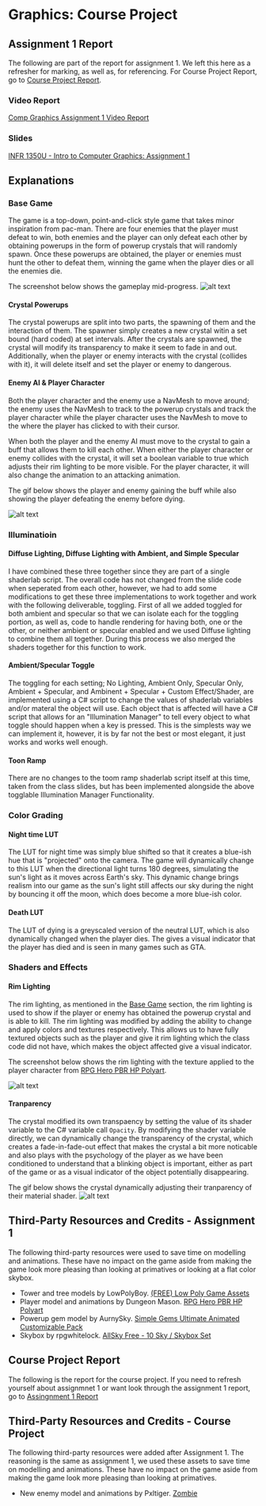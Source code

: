 # Graphics: Course Project

##  Assignment 1 Report
The following are part of the report for assignment 1. We left this here as a refresher for marking, as well as, for referencing. For Course Project Report, go to [Course Project Report](#course-project-report).

### Video Report
[Comp Graphics Assignment 1 Video Report](https://youtu.be/TryUkKaSO8k)
### Slides
[INFR 1350U - Intro to Computer Graphics: Assignment 1](https://docs.google.com/presentation/d/1tRHT3C_LpAaZC8hJ9qsogvOmAxXBVREYNdiiqRI-b2E/edit?usp=sharing)
 
## Explanations
### Base Game
The game is a top-down, point-and-click style game that takes minor inspiration from pac-man. There are four enemies that the player must defeat to win, both enemies and the player can only defeat each other by obtaining powerups in the form of powerup crystals that will randomly spawn. Once these powerups are obtained, the player or enemies must hunt the other to defeat them, winning the game when the player dies or all the enemies die.

The screenshot below shows the gameplay mid-progress.
![alt text](https://github.com/JL-40/Graphics_Assignment_1/blob/main/ReportImages/Gameplay_Screenshot.jpg?raw=true)

#### Crystal Powerups
The crystal powerups are split into two parts, the spawning of them and the interaction of them. The spawner simply creates a new crystal witin a set bound (hard coded) at set intervals. After the crystals are spawned, the crystal will modify its transparency to make it seem to fade in and out. Additionally, when the player or enemy interacts with the crystal (collides with it), it will delete itself and set the player or enemy to dangerous.

#### Enemy AI & Player Character
Both the player character and the enemy use a NavMesh to move around; the enemy uses the NavMesh to track to the powerup crystals and track the player character while the player character uses the NavMesh to move to the where the player has clicked to with their cursor.

When both the player and the enemy AI must move to the crystal to gain a buff that allows them to kill each other. When either the player character or enemy collides with the crystal, it will set a boolean variable to true which adjusts their rim lighting to be more visible. For the player character, it will also change the animation to an attacking animation.

The gif below shows the player and enemy gaining the buff while also showing the player defeating the enemy before dying.

![alt text](https://github.com/JL-40/Graphics_Assignment_1/blob/main/ReportImages/Player_VS_Enemy.gif?raw=true)

### Illuminatioin
#### Diffuse Lighting, Diffuse Lighting with Ambient, and Simple Specular
I have combined these three together since they are part of a single shaderlab script. The overall code has not changed from the slide code when seperated from each other, however, we had to add some modifications to get these three implementations to work together and work with the following deliverable, toggling. First of all we added toggled for both ambient and specular so that we can isolate each for the toggling portion, as well as, code to handle rendering for having both, one or the other, or neither ambient or specular enabled and we used Diffuse lighting to combine them all together. During this process we also merged the shaders together for this function to work.

#### Ambient/Specular Toggle
The toggling for each setting; No Lighting, Ambient Only, Specular Only, Ambient + Specular, and Ambinent + Specular + Custom Effect/Shader, are implemented using a C# script to change the values of shaderlab variables and/or materal the object will use. Each object that is affected will have a C# script that allows for an "Illumination Manager" to tell every object to what toggle should happen when a key is pressed. This is the simplests way we can implement it, however, it is by far not the best or most elegant, it just works and works well enough.

#### Toon Ramp
There are no changes to the toom ramp shaderlab script itself at this time, taken from the class slides, but has been implemented alongside the above togglable Illumination Manager Functionality.

### Color Grading
#### Night time LUT
The LUT for night time was simply blue shifted so that it creates a blue-ish hue that is "projected" onto the camera. The game will dynamically change to this LUT when the directional light turns 180 degrees, simulating the sun's light as it moves across Earth's sky. This dynamic change brings realism into our game as the sun's light still affects our sky during the night by bouncing it off the moon, which does become a more blue-ish color.

#### Death LUT
The LUT of dying is a greyscaled version of the neutral LUT, which is also dynamically changed when the player dies. The gives a visual indicator that the player has died and is seen in many games such as GTA.

### Shaders and Effects
#### Rim Lighting
The rim lighting, as mentioned in the [Base Game](#Base-Game) section, the rim lighting is used to show if the player or enemy has obtained the powerup crystal and is able to kill. The rim lighting was modified by adding the ability to change and apply colors and textures respectively. This allows us to have fully textured objects such as the player and give it rim lighting which the class code did not have, which makes the object affected give a visual indicator.

The screenshot below shows the rim lighting with the texture applied to the player character from [RPG Hero PBR HP Polyart](#Third-Party-Resources-and-Credits).

![alt text](https://github.com/JL-40/Graphics_Assignment_1/blob/main/ReportImages/Rim_Lighting.gif?raw=true)

#### Tranparency
The crystal modified its own transpaency by setting the value of its shader variable to the C# variable call ```Opacity```. By modifying the shader variable directly, we can dynamically change the transparency of the crystal, which creates a fade-in-fade-out effect that makes the crystal a bit more noticable and also plays with the psychology of the player as we have been conditioned to understand that a blinking object is important, either as part of the game or as a visual indicator of the object potentially disappearing.

The gif below shows the crystal dynamically adjusting their tranparency of their material shader.
![alt text](https://github.com/JL-40/Graphics_Assignment_1/blob/main/ReportImages/Transparent_Crystal.gif?raw=true)

## Third-Party Resources and Credits - Assignment 1
The following third-party resources were used to save time on modelling and animations. These have no impact on the game aside from making the game look more pleasing than looking at primatives or looking at a flat color skybox.

- Tower and tree models by LowPolyBoy. [(FREE) Low Poly Game Assets](https://sketchfab.com/3d-models/free-low-poly-game-assets-bbbfbeccfc9047b8b3f15b1c90061cdf)
- Player model and animations by Dungeon Mason. [RPG Hero PBR HP Polyart](https://assetstore.unity.com/packages/3d/characters/humanoids/fantasy/rpg-hero-pbr-hp-polyart-121480)
- Powerup gem model by AurnySky. [Simple Gems Ultimate Animated Customizable Pack](https://assetstore.unity.com/packages/3d/props/simple-gems-ultimate-animated-customizable-pack-73764)
- Skybox by rpgwhitelock. [AllSky Free - 10 Sky / Skybox Set](https://assetstore.unity.com/packages/2d/textures-materials/sky/allsky-free-10-sky-skybox-set-146014)

## Course Project Report
The following is the report for the course project. If you need to refresh yourself about assignmnet 1 or want look through the assignment 1 report, go to [Assingnment 1 Report](#assignment-1-report)

## Third-Party Resources and Credits - Course Project
The following third-party resources were added after Assignment 1. The reasoning is the same as assignment 1, we used these assets to save time on modelling and animations. These have no impact on the game aside from making the game look more pleasing than looking at primatives.
- New enemy model and animations by Pxltiger. [Zombie](https://assetstore.unity.com/packages/3d/characters/humanoids/zombie-30232)
